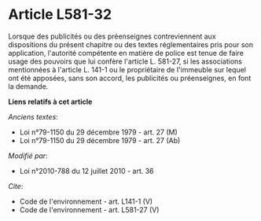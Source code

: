 # Article L581-32

Lorsque des publicités ou des préenseignes contreviennent aux dispositions du présent chapitre ou des textes réglementaires
pris pour son application, l'autorité compétente en matière de police est tenue de faire usage des pouvoirs que lui confère
l'article L. 581-27, si les associations mentionnées à l'article L. 141-1 ou le propriétaire de l'immeuble sur lequel ont été
apposées, sans son accord, les publicités ou préenseignes, en font la demande.

**Liens relatifs à cet article**

_Anciens textes_:

  - Loi n°79-1150 du 29 décembre 1979 - art. 27 (M)
  - Loi n°79-1150 du 29 décembre 1979 - art. 27 (Ab)

_Modifié par_:

  - Loi n°2010-788 du 12 juillet 2010 - art. 36

_Cite_:

  - Code de l'environnement - art. L141-1 (V)
  - Code de l'environnement - art. L581-27 (V)
